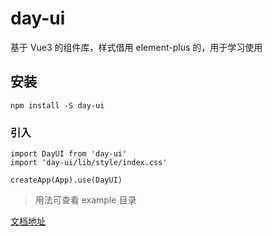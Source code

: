 # day-ui

基于 Vue3 的组件库，样式借用 element-plus 的，用于学习使用

## 安装

```
npm install -S day-ui
```

### 引入

```
import DayUI from 'day-ui'
import 'day-ui/lib/style/index.css'

createApp(App).use(DayUI)
```

> 用法可查看 example 目录

[文档地址](https://bluestar123.github.io/day-ui-docs/)

